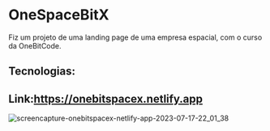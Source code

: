 # OneSpaceBitX

Fiz um projeto de uma landing page de uma empresa espacial, com o curso da OneBitCode. 

## Tecnologias:
[](https://img.shields.io/badge/HTML5-E34F26?style=for-the-badge&logo=html5&logoColor=white)
[](https://img.shields.io/badge/Sass-CC6699?style=for-the-badge&logo=sass&logoColor=white)
[](https://img.shields.io/badge/Bootstrap-563D7C?style=for-the-badge&logo=bootstrap&logoColor=white)


## Link:https://onebitspacex.netlify.app

![screencapture-onebitspacex-netlify-app-2023-07-17-22_01_38](https://github.com/TavinhoDS/OneSpaceBitX/assets/103964345/4c0efe0d-5efb-4067-8ff2-36ccbc828342)
